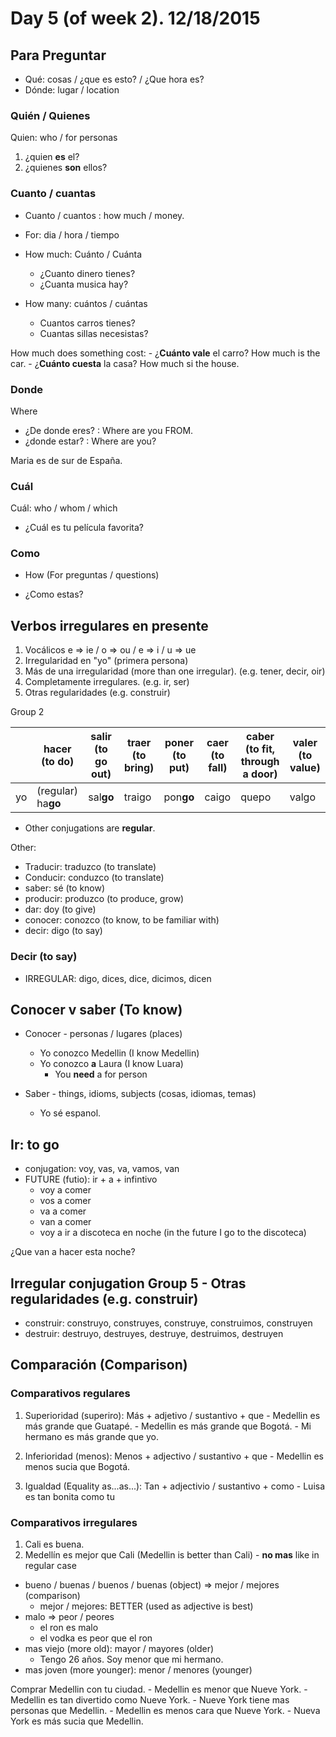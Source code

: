 Day 5 (of week 2). 12/18/2015
=======================

## Para Preguntar
- Qué: cosas / ¿que es esto? / ¿Que hora es?
- Dónde: lugar / location

### Quién / Quienes
  Quien: who / for personas

  1. ¿quien **es** el?  
  2. ¿quienes **son** ellos?

### Cuanto / cuantas

  - Cuanto / cuantos : how much / money. 
  - For: dia / hora / tiempo

  - How much: Cuánto / Cuánta 
    - ¿Cuanto dinero tienes?
    - ¿Cuanta musica hay?
    
  - How many: cuántos / cuántas
    - Cuantos carros tienes?
    - Cuantas sillas necesistas?

  How much does something cost:
    - ¿**Cuánto vale** el carro? How much is the car.
    - ¿**Cuánto cuesta** la casa? How much si the house.

### Donde
  Where

  - ¿De donde eres? : Where are you FROM.
  - ¿donde estar? : Where are you?

  Maria es de sur de España.
  
### Cuál 

  Cuál: who / whom / which

  - ¿Cuál es tu película favorita?

### Como

  - How (For preguntas / questions)

  - ¿Como estas?

## Verbos irregulares en presente

  1. Vocálicos e => ie / o => ou / e => i / u => ue
  2. Irregularidad en "yo" (primera persona)
  3. Más de una irregularidad (more than one irregular). (e.g. tener, decir, oir)
  4. Completamente irregulares. (e.g. ir, ser)
  5. Otras regularidades (e.g. construir)

Group 2

|    | hacer (to do)      | salir (to go out) | traer (to bring) | poner (to put) | caer (to fall) | caber (to fit, through a door) | valer (to value) |
|----|--------------------|-------------------|------------------|----------------|----------------|--------------------------------|------------------|
| yo | (regular) ha**go** | sal**go**         | traigo           | pon**go**      | caigo          | quepo                          | valgo            |

* Other conjugations are **regular**.

Other:
  - Traducir: traduzco (to translate)
  - Conducir: conduzco (to translate)
  - saber: sé (to know)
  - producir: produzco (to produce, grow)
  - dar: doy (to give)
  - conocer: conozco (to know, to be familiar with)
  - decir: digo (to say)

### Decir (to say)
  - IRREGULAR: digo, dices, dice, dicimos, dicen 

## Conocer v saber (To know)

  - Conocer - personas / lugares (places)
    - Yo conozco Medellin (I know Medellin)
    - Yo conozco **a** Laura (I know Luara)
      - You **need** a for person
    
  - Saber - things, idioms, subjects (cosas, idiomas, temas)
    - Yo sé espanol.

## Ir: to go

  - conjugation: voy, vas, va, vamos, van
  - FUTURE (futio): ir + a + infintivo
    - voy a comer
    - vos a comer
    - va a comer
    - van a comer
    - voy a ir a discoteca en noche (in the future I go to the discoteca)

  ¿Que van a hacer esta noche?
  
## Irregular conjugation Group 5 - Otras regularidades (e.g. construir)

  - construir: construyo, construyes, construye, construimos, construyen
  - destruir:  destruyo, destruyes, destruye, destruimos, destruyen

## Comparación (Comparison)

### Comparativos regulares
  
  1. Superioridad (superiro): Más + adjetivo / sustantivo + que
    - Medellin es más grande que Guatapé.
    - Medellin es más grande que Bogotá.
    - Mi hermano es más grande que yo. 

  2. Inferioridad (menos): Menos + adjectivo / sustantivo + que
    - Medellin es menos sucia que Bogotá.

  3. Igualdad (Equality as...as...): Tan + adjectivio / sustantivo + como
    - Luisa es tan bonita como tu

### Comparativos irregulares

  1. Cali es buena.
  2. Medellín es mejor que Cali (Medellin is better than Cali)
    - **no mas** like in regular case

  - bueno / buenas / buenos / buenas (object) => mejor / mejores (comparison)
    - mejor / mejores: BETTER (used as adjective is best)
  - malo => peor / peores
    - el ron es malo
    - el vodka es peor que el ron
  - mas viejo (more old): mayor / mayores (older)
    - Tengo 26 años. Soy menor que mi hermano.
  - mas joven (more younger): menor / menores (younger)

  Comprar Medellin con tu ciudad.
    - Medellin es menor que Nueve York.
    - Medellin es tan divertido como Nueve York.
    - Nueve York tiene mas personas que Medellin.
    - Medellin es menos cara que Nueve York.
    - Nueva York es más sucia que Medellin.
